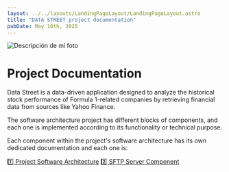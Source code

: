 ```yaml
---
layout: ../../layouts/LandingPageLayout/LandingPageLayout.astro
title: "DATA STREET project documentation"
pubDate: May 16th, 2025
---
```


<p>
    <img
        src="/project-documentation/DATA_STREET/hero-medium.webp"
        srcset="
            /project-documentation/DATA_STREET/hero-small.webp 400w,
            /project-documentation/DATA_STREET/hero-medium.webp 800w,
            /project-documentation/DATA_STREET/hero-large.webp 1200w
        "
        sizes="(max-width: 600px) 100vw"
        alt="Descripción de mi foto"
    />
</p>

# Project Documentation

Data Street is a data-driven application designed to analyze the historical stock performance of Formula 1-related companies by retrieving financial data from sources like Yahoo Finance.

The software architecture project has different blocks of components, and each one is implemented according to its functionality or technical purpose.

Each component within the project's software architecture has its own dedicated documentation and each one is:

[1️⃣ Project Software Architecture](/project-documentation/DATA_STREET/general)
[2️⃣ SFTP Server Component](/project-documentation/DATA_STREET/server-sftp)